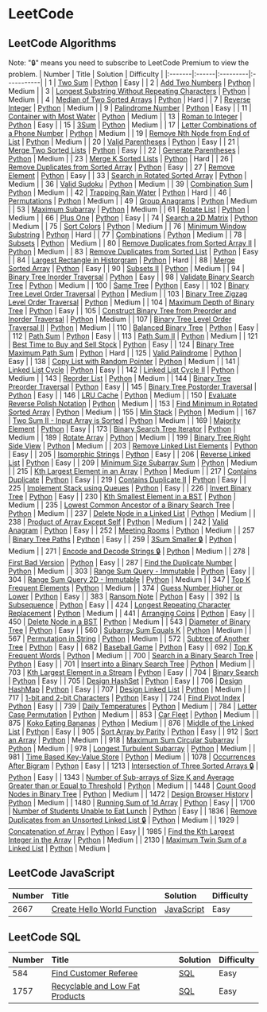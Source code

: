 # LeetCode

## LeetCode Algorithms

Note: "🔒" means you need to subscribe to LeetCode Premium to view the problem.
| Number | Title | Solution | Difficulty |
|:-------|:------|:---------|:-----------|
| 1 | [Two Sum](https://leetcode.com/problems/two-sum/) | [Python](./algorithms/1.%20Two%20Sum/solution.py) | Easy |
| 2 | [Add Two Numbers](https://leetcode.com/problems/add-two-numbers/) | [Python](./algorithms/2.%20Add%20Two%20Numbers/solution.py) | Medium |
| 3 | [Longest Substring Without Repeating Characters](https://leetcode.com/problems/longest-substring-without-repeating-characters/) | [Python](./algorithms/3.%20Longest%20Substring%20Without%20Repeating%20Characters/solution.py) | Medium |
| 4 | [Median of Two Sorted Arrays](https://leetcode.com/problems/median-of-two-sorted-arrays/description/) | [Python](./algorithms/4.%20Median%20of%20Two%20Sorted%20Arrays/solution.py) | Hard |
| 7 | [Reverse Integer](https://leetcode.com/problems/reverse-integer/description/) | [Python](./algorithms/7.%20Reverse%20Integer/Python/) | Medium |
| 9 | [Palindrome Number](https://leetcode.com/problems/palindrome-number/) | [Python](./algorithms/9.%20Palindrome%20Number/solution.py) | Easy |
| 11 | [Container with Most Water](https://leetcode.com/problems/container-with-most-water/description/) | [Python](./algorithms/11.%20Container%20With%20Most%20Water/solution.py) | Medium |
| 13 | [Roman to Integer](https://leetcode.com/problems/roman-to-integer/) | [Python](./algorithms/13.%20Roman%20to%20Integer/solution.py) | Easy |
| 15 | [3Sum](https://leetcode.com/problems/3sum/description/) | [Python](./algorithms/15.%203Sum/solution.py) | Medium |
| 17 | [Letter Combinations of a Phone Number](https://leetcode.com/problems/letter-combinations-of-a-phone-number/) | [Python](./algorithms/17.%20Letter%20Combinations%20of%20a%20Phone%20Number/solution.py) | Medium |
| 19 | [Remove Nth Node from End of List](https://leetcode.com/problems/remove-nth-node-from-end-of-list/) | [Python](./algorithms/19.%20Remove%20Nth%20Node%20From%20End%20of%20List/solution.py) | Medium |
| 20 | [Valid Parentheses](https://leetcode.com/problems/valid-parentheses/description/) | [Python](./algorithms/20.%20Valid%20Parentheses/solution.py) | Easy |
| 21 | [Merge Two Sorted Lists](https://leetcode.com/problems/merge-two-sorted-lists/description/) | [Python](./algorithms/21.%20Merge%20Two%20Sorted%20Lists/solution.py) | Easy |
| 22 | [Generate Parentheses](https://leetcode.com/problems/generate-parentheses/description/) | [Python](./algorithms/22.%20Generate%20Parentheses/solution.py) | Medium |
| 23 | [Merge K Sorted Lists](https://leetcode.com/problems/merge-k-sorted-lists/) | [Python](./algorithms/23.%20Merge%20k%20Sorted%20Lists/solution.py) | Hard |
| 26 | [Remove Duplicates from Sorted Array](https://leetcode.com/problems/remove-duplicates-from-sorted-array/description/) | [Python](./algorithms/26.%20Remove%20Duplicates%20from%20Sorted%20Array/solution.py) | Easy |
| 27 | [Remove Element](https://leetcode.com/problems/remove-element/description/) | [Python](./algorithms/27.%20Remove%20Element/solution.py) | Easy |
| 33 | [Search in Rotated Sorted Array](https://leetcode.com/problems/search-in-rotated-sorted-array/description/) | [Python](./algorithms/33.%20Search%20in%20Rotated%20Sorted%20Array/solution.py) | Medium |
| 36 | [Valid Sudoku](https://leetcode.com/problems/valid-sudoku/description/) | [Python](./algorithms/36.%20Valid%20Sudoku/solution.py) | Medium |
| 39 | [Combination Sum](https://leetcode.com/problems/combination-sum/description/) | [Python](./algorithms/39.%20Combination%20Sum/solution.py) | Medium |
| 42 | [Trapping Rain Water](https://leetcode.com/problems/trapping-rain-water/description/) | [Python](./algorithms/42.%20Trapping%20Rain%20Water/solution.py) | Hard |
| 46 | [Permutations](https://leetcode.com/problems/permutations/description/) | [Python](./algorithms/46.%20Permutations/) | Medium |
| 49 | [Group Anagrams](https://leetcode.com/problems/group-anagrams/description/) | [Python](./algorithms/49.%20Group%20Anagrams/) | Medium |
| 53 | [Maximum Subarray](https://leetcode.com/problems/maximum-subarray/description/) | [Python](./algorithms/53.%20Maximum%20Subarray/solution.py) | Medium |
| 61 | [Rotate List](https://leetcode.com/problems/rotate-list/) | [Python](./algorithms/61.%20Rotate%20List/solution.py) | Medium |
| 66 | [Plus One](https://leetcode.com/problems/plus-one/) | [Python](./algorithms/66.%20Plus%20One/solution.py) | Easy |
| 74 | [Search a 2D Matrix](https://leetcode.com/problems/search-a-2d-matrix/description/) | [Python](./algorithms/74.%20Search%20a%202D%20Matrix/solution.py) | Medium |
| 75 | [Sort Colors](https://leetcode.com/problems/sort-colors/description/) | [Python](./algorithms/75.%20Sort%20Colors/solution.py) | Medium |
| 76 | [Minimum Window Substring](https://leetcode.com/problems/minimum-window-substring/) | [Python](./algorithms/76.%20Minimum%20Window%20Substring/solution.py) | Hard |
| 77 | [Combinations](https://leetcode.com/problems/combinations/description/) | [Python](./algorithms/77.%20Combinations/solution.py) | Medium |
| 78 | [Subsets](https://leetcode.com/problems/subsets/description/) | [Python](./algorithms/78.%20Subsets/solution.py) | Medium |
| 80 | [Remove Duplicates from Sorted Array II](https://leetcode.com/problems/remove-duplicates-from-sorted-array-ii/description/) | [Python](./algorithms/80.%20Remove%20Duplicates%20from%20Sorted%20Array%20II/solution.py) | Medium |
| 83 | [Remove Duplicates from Sorted List](https://leetcode.com/problems/remove-duplicates-from-sorted-list/description/) | [Python](./algorithms/83.%20Remove%20Duplicates%20from%20Sorted%20List/solution.py) | Easy |
| 84 | [Largest Rectangle in Historgram](https://leetcode.com/problems/largest-rectangle-in-histogram/description/) | [Python](./algorithms/84.%20Largest%20Rectangle%20in%20Histogram/solution.py) | Hard |
| 88 | [Merge Sorted Array](https://leetcode.com/problems/merge-sorted-array/) | [Python](./algorithms/88.%20Merge%20Sorted%20Array/solution.py) | Easy |
| 90 | [Subsets II](https://leetcode.com/problems/subsets-ii/description/) | [Python](./algorithms/90.%20Subsets%20II/solution.py) | Medium |
| 94 | [Binary Tree Inorder Traversal](https://leetcode.com/problems/binary-tree-inorder-traversal/description/) | [Python](./algorithms/94.%20Binary%20Tree%20Inorder%20Traversal/solution.py) | Easy |
| 98 | [Validate Binary Search Tree](https://leetcode.com/problems/validate-binary-search-tree/) | [Python](./algorithms/98.%20Validate%20Binary%20Search%20Tree/solution.py) | Medium |
| 100 | [Same Tree](https://leetcode.com/problems/same-tree/description/) | [Python](./algorithms/100.%20Same%20Tree/solution.py) | Easy |
| 102 | [Binary Tree Level Order Traversal](https://leetcode.com/problems/binary-tree-level-order-traversal/description/) | [Python](./algorithms/102.%20Binary%20Tree%20Level%20Order%20Traversal/solution.py) | Medium |
| 103 | [Binary Tree Zigzag Level Order Traversal](https://leetcode.com/problems/binary-tree-zigzag-level-order-traversal/) | [Python](./algorithms/103.%20Binary%20Tree%20Zigzag%20Level%20Order%20Traversal/solution.py) | Medium |
| 104 | [Maximum Depth of Binary Tree](https://leetcode.com/problems/maximum-depth-of-binary-tree/) | [Python](./algorithms/104.%20Maximum%20Depth%20of%20Binary%20Tree/solution.py) | Easy |
| 105 | [Construct Binary Tree from Preorder and Inorder Traversal](https://leetcode.com/problems/construct-binary-tree-from-preorder-and-inorder-traversal/description/) | [Python](./algorithms/105.%20Construct%20Binary%20Tree%20from%20Preorder%20and%20Inorder%20Traversal/solution.py) | Medium |
| 107 | [Binary Tree Level Order Traversal II](https://leetcode.com/problems/binary-tree-level-order-traversal-ii/) | [Python](./algorithms/107.%20Binary%20Tree%20Level%20Order%20Traversal%20II/solution.py) | Medium |
| 110 | [Balanced Binary Tree](https://leetcode.com/problems/balanced-binary-tree/description/) | [Python](./algorithms/110.%20Balanced%20Binary%20Tree/solution.py) | Easy |
| 112 | [Path Sum](https://leetcode.com/problems/path-sum/description/) | [Python](./algorithms/112.%20Path%20Sum/solution.py) | Easy |
| 113 | [Path Sum II](https://leetcode.com/problems/path-sum-ii/description/) | [Python](./algorithms/113.%20Path%20Sum%20II/solution.py) | Medium |
| 121 | [Best Time to Buy and Sell Stock](https://leetcode.com/problems/best-time-to-buy-and-sell-stock/description/) | [Python](./algorithms/121.%20Best%20Time%20to%20Buy%20and%20Sell%20Stock/solution.py) | Easy |
| 124 | [Binary Tree Maximum Path Sum](https://leetcode.com/problems/binary-tree-maximum-path-sum/) | [Python](./algorithms/124.%20Binary%20Tree%20Maximum%20Path%20Sum/solution.py) | Hard |
| 125 | [Valid Palindrome](https://leetcode.com/problems/valid-palindrome/) | [Python](./algorithms/125.%20Validate%20Palindrome/solution.py) | Easy |
| 138 | [Copy List with Random Pointer](https://leetcode.com/problems/copy-list-with-random-pointer/description/) | [Python](./algorithms/138.%20Copy%20List%20with%20Random%20Pointer/solution.py) | Medium |
| 141 | [Linked List Cycle](https://leetcode.com/problems/linked-list-cycle/description/) | [Python](./algorithms/141.%20Linked%20List%20Cycle/solution.py) | Easy |
| 142 | [Linked List Cycle II](https://leetcode.com/problems/linked-list-cycle-ii/description/) | [Python](./algorithms/142.%20Linked%20List%20Cycle%20II/solution.py) | Medium |
| 143 | [Reorder List](https://leetcode.com/problems/reorder-list/description/) | [Python](./algorithms/143.%20Reorder%20List/) | Medium |
| 144 | [Binary Tree Preorder Traversal](https://leetcode.com/problems/binary-tree-preorder-traversal/) | [Python](./algorithms/144.%20Binary%20Tree%20Preorder%20Traversal/) | Easy |
| 145 | [Binary Tree Postorder Traversal](https://leetcode.com/problems/binary-tree-postorder-traversal/) | [Python](./algorithms/145.%20Binary%20Tree%20Postorder%20Traversal/) | Easy |
| 146 | [LRU Cache](https://leetcode.com/problems/lru-cache/) | [Python](./algorithms/146.%20LRU%20Cache/solution.py) | Medium |
| 150 | [Evaluate Reverse Polish Notation](https://leetcode.com/problems/evaluate-reverse-polish-notation/description/) | [Python](./algorithms/150.%20Evaluate%20Reverse%20Polish%20Notation/) | Medium |
| 153 | [Find Minimum in Rotated Sorted Array](https://leetcode.com/problems/find-minimum-in-rotated-sorted-array/) | [Python](./algorithms/153.%20Find%20Minimum%20in%20Rotated%20Sorted%20Array/) | Medium |
| 155 | [Min Stack](https://leetcode.com/problems/min-stack/) | [Python](./algorithms/155.%20Min%20Stack/solution.py) | Medium |
| 167 | [Two Sum II - Input Array is Sorted](https://leetcode.com/problems/two-sum-ii-input-array-is-sorted/) | [Python](./algorithms/167.%20Two%20Sum%20II%20-%20Input%20Array%20is%20Sorted/solution.py) | Medium |
| 169 | [Majority Element](https://leetcode.com/problems/majority-element/) | [Python](./algorithms/169.%20Majority%20Element/solution.py) | Easy |
| 173 | [Binary Search Tree Iterator](https://leetcode.com/problems/binary-search-tree-iterator/description/) | [Python](./algorithms/173.%20Binary%20Search%20Tree%20Iterator/solution.py) | Medium |
| 189 | [Rotate Array](https://leetcode.com/problems/rotate-array/) | [Python](./algorithms/189.%20Rotate%20Array/solution.py) | Medium |
| 199 | [Binary Tree Right Side View](https://leetcode.com/problems/binary-tree-right-side-view/description/) | [Python](./algorithms/199.%20Binary%20Tree%20Right%20Side%20View/solution.py) | Medium |
| 203 | [Remove Linked List Elements](https://leetcode.com/problems/remove-linked-list-elements/) | [Python](./algorithms/203.%20Remove%20Linked%20List%20Elements/solution.py) | Easy |
| 205 | [Isomorphic Strings](https://leetcode.com/problems/isomorphic-strings/description/) | [Python](./algorithms/205.%20Isomorphic%20Strings/solution.py) | Easy |
| 206 | [Reverse Linked List](https://leetcode.com/problems/reverse-linked-list/) | [Python](./algorithms/206.%20Reverse%20Linked%20List/solution.py) | Easy |
| 209 | [Minimum Size Subarray Sum](https://leetcode.com/problems/minimum-size-subarray-sum/) | [Python](./algorithms/209.%20Minimum%20Size%20Subarray%20Sum/solution.py) | Medium |
| 215 | [Kth Largest Element in an Array](https://leetcode.com/problems/kth-largest-element-in-an-array/) | [Python](./algorithms/215.%20Kth%20Largest%20Element%20in%20an%20Array/) | Medium |
| 217 | [Contains Duplicate](https://leetcode.com/problems/contains-duplicate/) | [Python](./algorithms/217.%20Contains%20Duplicate/solution.py) | Easy |
| 219 | [Contains Duplicate II](https://leetcode.com/problems/contains-duplicate-ii/description/) | [Python](./algorithms/219.%20Contains%20Duplicate%20II/solution.py) | Easy |
| 225 | [Implement Stack using Queues](https://leetcode.com/problems/implement-stack-using-queues/) | [Python](./algorithms/225.%20Implement%20Stack%20using%20Queues/) | Easy |
| 226 | [Invert Binary Tree](https://leetcode.com/problems/invert-binary-tree/description/) | [Python](./algorithms/226.%20Invert%20Binary%20Tree/solution.py) | Easy |
| 230 | [Kth Smallest Element in a BST](https://leetcode.com/problems/kth-smallest-element-in-a-bst/description/) | [Python](./algorithms/230.%20Kth%20Smallest%20Element%20in%20a%20BST/) | Medium |
| 235 | [Lowest Common Ancestor of a Binary Search Tree](https://leetcode.com/problems/lowest-common-ancestor-of-a-binary-search-tree/description/) | [Python](./algorithms/235.%20Lowest%20Common%20Ancestor%20of%20a%20Binary%20Search%20Tree/solution.py) | Medium |
| 237 | [Delete Node in a Linked List](https://leetcode.com/problems/delete-node-in-a-linked-list/) | [Python](./algorithms/237.%20Delete%20Node%20in%20a%20Linked%20List/solution.py) | Medium |
| 238 | [Product of Array Except Self](https://leetcode.com/problems/product-of-array-except-self/description/) | [Python](./algorithms/238.%20Product%20of%20Array%20Except%20Self/solution.py) | Medium |
| 242 | [Valid Anagram](https://leetcode.com/problems/valid-anagram/description/) | [Python](./algorithms/242.%20Valid%20Anagram/) | Easy |
| 252 | [Meeting Rooms](https://leetcode.com/problems/meeting-rooms/) | [Python](./algorithms/252.%20Meeting%20Rooms/solution.py) | Medium |
| 257 | [Binary Tree Paths](https://leetcode.com/problems/binary-tree-paths/description/) | [Python](./algorithms/257.%20Binary%20Tree%20Paths/solution.py) | Easy |
| 259 | [3Sum Smaller 🔒](https://leetcode.com/problems/3sum-smaller/description/) | [Python](./algorithms/259.%203Sum%20Smaller/solution.py) | Medium |
| 271 | [Encode and Decode Strings 🔒](https://leetcode.com/problems/encode-and-decode-strings/) | [Python](./algorithms/271.%20Encode%20and%20Decode%20Strings/solution.py) | Medium |
| 278 | [First Bad Version](https://leetcode.com/problems/first-bad-version/description/) | [Python](./algorithms/278.%20First%20Bad%20Version/solution.py) | Easy |
| 287 | [Find the Duplicate Number](https://leetcode.com/problems/find-the-duplicate-number/description/) | [Python](./algorithms/287.%20Find%20the%20Duplicate%20Number/solution.py) | Medium |
| 303 | [Range Sum Query - Immutable](https://leetcode.com/problems/range-sum-query-immutable/) | [Python](./algorithms/303.%20Range%20Sum%20Query%20-%20Immutable/solution.py) | Easy |
| 304 | [Range Sum Query 2D - Immutable](https://leetcode.com/problems/range-sum-query-2d-immutable/description/?source=submission-ac) | [Python](./algorithms/304.%20Range%20Sum%20Query%202D%20-%20Immutable/solution.py) | Medium |
| 347 | [Top K Frequent Elements](https://leetcode.com/problems/top-k-frequent-elements/description/) | [Python](./algorithms/347.%20Top%20K%20Frequent%20Elements/) | Medium |
| 374 | [Guess Number Higher or Lower](https://leetcode.com/problems/guess-number-higher-or-lower/description/) | [Python](./algorithms/374.%20Guess%20Number%20Higher%20or%20Lower/solution.py) | Easy |
| 383 | [Ransom Note](https://leetcode.com/problems/ransom-note/description/) | [Python](./algorithms/383.%20Ransom%20Note/solution.py) | Easy |
| 392 | [Is Subsequence](https://leetcode.com/problems/is-subsequence/description/) | [Python](./algorithms/392.%20Is%20Subsequence/solution.py) | Easy |
| 424 | [Longest Repeating Character Replacement](https://leetcode.com/problems/longest-repeating-character-replacement/description/) | [Python](./algorithms/424.%20Longest%20Repeating%20Character%20Replacement/solution.py) | Medium |
| 441 | [Arranging Coins](https://leetcode.com/problems/arranging-coins/description/) | [Python](./algorithms/441.%20Arranging%20Coins/solution.py) | Easy |
| 450 | [Delete Node in a BST](https://leetcode.com/problems/delete-node-in-a-bst/description/) | [Python](./algorithms/450.%20Delete%20Node%20in%20a%20BST/solution.py) | Medium |
| 543 | [Diameter of Binary Tree](https://leetcode.com/problems/diameter-of-binary-tree/description/) | [Python](./algorithms/543.%20Diameter%20of%20Binary%20Tree/solution.py) | Easy |
| 560 | [Subarray Sum Equals K](https://leetcode.com/problems/subarray-sum-equals-k/description/) | [Python](./algorithms/560.%20Subarray%20Sum%20Equals%20K/solution.py) | Medium |
| 567 | [Permutation in String](https://leetcode.com/problems/permutation-in-string/description/) | [Python](./algorithms/567.%20Permutation%20in%20String/solution.py) | Medium |
| 572 | [Subtree of Another Tree](https://leetcode.com/problems/subtree-of-another-tree/description/) | [Python](./algorithms/572.%20Subtree%20of%20Another%20Tree/solution.py) | Easy |
| 682 | [Baseball Game](https://leetcode.com/problems/baseball-game/description/) | [Python](./algorithms/682.%20Baseball%20Game/solution.py) | Easy |
| 692 | [Top K Frequent Words](https://leetcode.com/problems/top-k-frequent-words/description/) | [Python](./algorithms/692.%20Top%20K%20Frequent%20Words/) | Medium |
| 700 | [Search in a Binary Search Tree](https://leetcode.com/problems/search-in-a-binary-search-tree/description/) | [Python](./algorithms/700.%20Search%20in%20a%20Binary%20Search%20Tree/solution.py) | Easy |
| 701 | [Insert into a Binary Search Tree](https://leetcode.com/problems/insert-into-a-binary-search-tree/) | [Python](./algorithms/701.%20Insert%20into%20a%20Binary%20Search%20Tree/solution.py) | Medium |
| 703 | [Kth Largest Element in a Stream](https://leetcode.com/problems/kth-largest-element-in-a-stream/description/) | [Python](./algorithms/703.%20Kth%20Largest%20Element%20in%20a%20Stream/solution.py) | Easy |
| 704 | [Binary Search](https://leetcode.com/problems/binary-search/) | [Python](./algorithms/704.%20Binary%20Search/solution.py) | Easy |
| 705 | [Design HashSet](https://leetcode.com/problems/design-hashset/) | [Python](./algorithms/705.%20Design%20HashSet/) | Easy |
| 706 | [Design HashMap](https://leetcode.com/problems/design-hashmap/description/) | [Python](./algorithms/706.%20Design%20HashMap/solution.py) | Easy |
| 707 | [Design Linked List](https://leetcode.com/problems/design-linked-list/) | [Python](./algorithms/707.%20Design%20Linked%20List/solution.py) | Medium |
| 717 | [1-bit and 2-bit Characters](https://leetcode.com/problems/1-bit-and-2-bit-characters/description/) | [Python](./algorithms/717.%201-bit%20and%202-bit%20Characters/solution.py) |Easy |
| 724 | [Find Pivot Index](https://leetcode.com/problems/find-pivot-index/) | [Python](./algorithms/724.%20Find%20Pivot%20Index/solution.py) | Easy |
| 739 | [Daily Temperatures](https://leetcode.com/problems/daily-temperatures/) | [Python](./algorithms/739.%20Daily%20Temperatures/) | Medium |
| 784 | [Letter Case Permutation](https://leetcode.com/problems/letter-case-permutation/description/) | [Python](./algorithms/784.%20Letter%20Case%20Permutation/solution.py) | Medium |
| 853 | [Car Fleet](https://leetcode.com/problems/car-fleet/description/) | [Python](./algorithms/853.%20Car%20Fleet/solution.py) | Medium |
| 875 | [Koko Eating Bananas](https://leetcode.com/problems/koko-eating-bananas/description/) | [Python](./algorithms/875.%20Koko%20Eating%20Bananas/solution.py) | Medium |
| 876 | [Middle of the Linked List](https://leetcode.com/problems/middle-of-the-linked-list/description/) | [Python](./algorithms/876.%20Middle%20of%20the%20Linked%20List/solution.py) | Easy |
| 905 | [Sort Array by Parity](https://leetcode.com/problems/sort-array-by-parity/description/) | [Python](./algorithms/905.%20Sort%20Array%20By%20Parity/solution.py) | Easy |
| 912 | [Sort an Array](https://leetcode.com/problems/sort-an-array/description/) | [Python](./algorithms/912.%20Sort%20an%20Array/solution.py) | Medium |
| 918 | [Maximum Sum Circular Subarray](https://leetcode.com/problems/maximum-sum-circular-subarray/) | [Python](./algorithms/918.%20Maximum%20Sum%20Circular%20Subarray/solution.py) | Medium |
| 978 | [Longest Turbulent Subarray](https://leetcode.com/problems/longest-turbulent-subarray/description/) | [Python](./algorithms/978.%20Longest%20Turbulent%20Subarray/) | Medium |
| 981 | [Time Based Key-Value Store](https://leetcode.com/problems/time-based-key-value-store/) | [Python](./algorithms/981.%20Time%20Based%20Key-Value%20Store/solution.py) | Medium |
| 1078 | [Occurrences After Bigram](https://leetcode.com/problems/occurrences-after-bigram/description/) | [Python](./algorithms/1078.%20Occurrences%20After%20Bigram/solution.py) | Easy |
| 1213 | [Intersection of Three Sorted Arrays 🔒](https://leetcode.com/problems/intersection-of-three-sorted-arrays/description/) | [Python](./algorithms/1213.%20Intersection%20of%20Three%20Sorted%20Arrays/) | Easy |
| 1343 | [Number of Sub-arrays of Size K and Average Greater than or Equal to Threshold](https://leetcode.com/problems/number-of-sub-arrays-of-size-k-and-average-greater-than-or-equal-to-threshold/description/) | [Python](./algorithms/1343.%20Number%20of%20Sub-arrays%20of%20Size%20K%20and%20Average%20Greater%20than%20or%20Equal%20to%20Threshold/solution.py) | Medium |
| 1448 | [Count Good Nodes in Binary Tree](https://leetcode.com/problems/count-good-nodes-in-binary-tree/description/) | [Python](./algorithms/1448.%20Count%20Good%20Nodes%20in%20Binary%20Tree/solution.py) | Medium |
| 1472 | [Design Browser History](https://leetcode.com/problems/design-browser-history/) | [Python](./algorithms/1472.%20Design%20Browser%20History/solution.py) | Medium |
| 1480 | [Running Sum of 1d Array](https://leetcode.com/problems/running-sum-of-1d-array/description/) | [Python](./algorithms/1480.%20Running%20Sum%20of%201d%20Array/solution.py) | Easy |
| 1700 | [Number of Students Unable to Eat Lunch](https://leetcode.com/problems/number-of-students-unable-to-eat-lunch/) | [Python](./algorithms/1700.%20Number%20of%20Students%20Unable%20to%20Eat%20Lunch/solution.py) | Easy |
| 1836 | [Remove Duplicates from an Unsorted Linked List 🔒](https://leetcode.com/problems/remove-duplicates-from-an-unsorted-linked-list/description/) | [Python](./algorithms/1836.%20Remove%20Duplicates%20From%20an%20Unsorted%20Linked%20List/solution.py) | Medium |
| 1929 | [Concatenation of Array](https://leetcode.com/problems/concatenation-of-array/description/) | [Python](./algorithms/1929.%20Concatenation%20of%20Array/solution.py) | Easy |
| 1985 | [Find the Kth Largest Integer in the Array](https://leetcode.com/problems/find-the-kth-largest-integer-in-the-array/description/) | [Python](./algorithms/1985.%20Find%20the%20Kth%20Largest%20Integer%20in%20the%20Array/solution.py) | Medium |
| 2130 | [Maximum Twin Sum of a Linked List](https://leetcode.com/problems/maximum-twin-sum-of-a-linked-list/) | [Python](./algorithms/2130.%20Maximum%20Twin%20Sum%20of%20a%20Linked%20List/solution.py) | Medium |

## LeetCode JavaScript

| Number | Title                                                                                                 | Solution                                                                         | Difficulty |
| :----- | :---------------------------------------------------------------------------------------------------- | :------------------------------------------------------------------------------- | :--------- |
| 2667   | [Create Hello World Function](https://leetcode.com/problems/create-hello-world-function/description/) | [JavaScript](./algorithms/2667.%20Create%20Hello%20World%20Function/solution.js) | Easy       |

## LeetCode SQL

| Number | Title                                                                                                         | Solution                                                                  | Difficulty |
| :----- | :------------------------------------------------------------------------------------------------------------ | :------------------------------------------------------------------------ | :--------- |
| 584    | [Find Customer Referee](https://leetcode.com/problems/find-customer-referee/description/)                     | [SQL](./sql/584.%20Find%20Customer%20Referee/solution.sql)                | Easy       |
| 1757   | [Recyclable and Low Fat Products](https://leetcode.com/problems/recyclable-and-low-fat-products/description/) | [SQL](./sql/1757.%20Recyclable%20and%20Low%20Fat%20Products/solution.sql) | Easy       |
